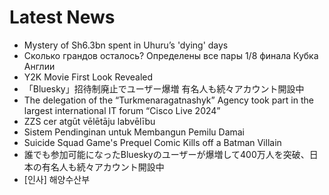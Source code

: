 # Latest News
-  Mystery of Sh6.3bn spent in Uhuru’s 'dying' days
-  Сколько грандов осталось? Определены все пары 1/8 финала Кубка Англии
-  Y2K Movie First Look Revealed
-  「Bluesky」招待制廃止でユーザー爆増 有名人も続々アカウント開設中
-  The delegation of the “Turkmenaragatnashyk” Agency took part in the largest international IT forum “Cisco Live 2024”
-  ZZS cer atgūt vēlētāju labvēlību
-  Sistem Pendinginan untuk Membangun Pemilu Damai
-  Suicide Squad Game's Prequel Comic Kills off a Batman Villain
-  誰でも参加可能になったBlueskyのユーザーが爆増して400万人を突破、日本の有名人も続々アカウント開設中
-  [인사] 해양수산부
